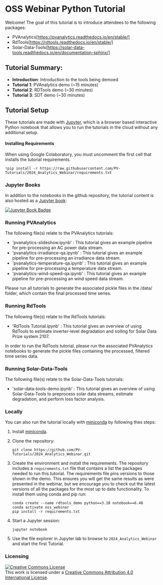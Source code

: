 # OSS Webinar Python Tutorial
Welcome! The goal of this tutorial is to introduce attendees to the following packages:
* PVAnalytics[https://pvanalytics.readthedocs.io/en/stable/]
* RdTools[https://rdtools.readthedocs.io/en/stable/]
* Solar-Data-Tools[https://solar-data-tools.readthedocs.io/en/documentation-sphinx/]

## Tutorial Summary:
* **Introduction**: Introduction to the tools being demoed
* **Tutorial 1**: PVAnalytics demo (~15 minutes)
* **Tutorial 2**: RDTools demo (~30 minutes)
* **Tutorial 3**: SDT demo (~30 minutes)

## Tutorial Setup
These tutorials are made with [Jupyter](https://jupyter.org), which is a
browser based interactive Python notebook that allows you to run the tutorials
in the cloud without any additional setup.

#### Installing Requirements
When using Google Colaboratory, you must uncomment the first cell that installs
the tutorial requirements.

    !pip install -r https://raw.githubusercontent.com/PV-Tutorials/2024_Analytics_Webinar/requirements.txt

### Jupyter Books

In addition to the notebooks in the github repository, the tutorial content is also
hosted as a [Jupyter book](https://jupyterbook.org/intro.html):

[![Jupyter Book Badge](https://jupyterbook.org/badge.svg)](<https://pv-tutorials.github.io/2024_Analytics_Webinar/>)

### Running PVAnalytics

The following file(s) relate to the PVAnalytics tutorials:

- 'pvanalytics-slideshow.ipynb' : This tutorial gives an example pipeline for pre-processing an AC power data stream.
- 'pvanalytics-irradiance-qa.ipynb' : This tutorial gives an example pipeline for pre-processing an irradiance data stream. 
- 'pvanalytics-temperature-qa.ipynb' : This tutorial gives an example pipeline for pre-processing a temperature data stream. 
- 'pvanalytics-wind-speed-qa.ipynb' : This tutorial gives an example pipeline for pre-processing an wind speed data stream. 

Please run all tutorials to generate the associated pickle files in the /data/ folder, which contain the final processed time series.

### Running RdTools

The following file(s) relate to the RdTools tutorials:

- 'RdTools Tutorial.ipynb' : This tutorial gives an overview of using RdTools to estimate inverter-level degradation and soiling for Solar Data Prize system 2107.

In order to run the RdTools tutorial, please run the associated PVAnalytics notebooks to generate the pickle files containing the processed, filtered time series data.

### Running Solar-Data-Tools

The following file(s) relate to the Solar-Data-Tools tutorials:

- 'solar-data-tools-demo.ipynb' : This tutorial gives an overview of using Solar-Data-Tools to preprocess solar data streams, estimate degradation, and perform loss factor analysis.

### Locally

You can also run the tutorial locally with
[miniconda](https://docs.conda.io/en/latest/miniconda.html) by following thes
steps:

1. Install [miniconda](https://docs.conda.io/en/latest/miniconda.html).

1. Clone the repository:

   ```
   git clone https://github.com/PV-Tutorials/2024_Analytics_Webinar.git
   ```

1. Create the environment and install the requirements. The repository includes
   a `requirements.txt` file that contains a list the packages needed to run
   this tutorial. The requirements file pins versions to those shown in the demo.
   This ensures you will get the same results as were presented in the webinar, but
   we encourage you to check out the latest versions of all the packages for the most
   up to date functionality. To install them using conda and pip run:

   ```
   conda create --name rdtools_demo python==3.10 notebook==6.48
   conda activate oss_webinar
   pip install -r requirements.txt
   ```

1. Start a Jupyter session:

   ```
   jupyter notebook
   ```

1. Use the file explorer in Jupyter lab to browse to `2024_Analytics_Webinar`
   and start the first Tutorial.


### Licensing

<a rel="license" href="http://creativecommons.org/licenses/by/4.0/"><img alt="Creative Commons License" style="border-width:0" src="https://i.creativecommons.org/l/by/4.0/88x31.png" /></a><br />This work is licensed under a <a rel="license" href="http://creativecommons.org/licenses/by/4.0/">Creative Commons Attribution 4.0 International License</a>.
